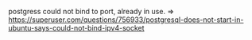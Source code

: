 postgress could not bind to port, already in use. => https://superuser.com/questions/756933/postgresql-does-not-start-in-ubuntu-says-could-not-bind-ipv4-socket
